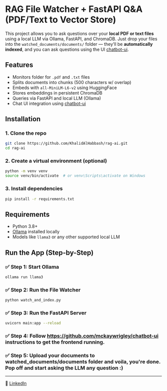 # RAG File Watcher + FastAPI Q&A (PDF/Text to Vector Store)

This project allows you to ask questions over your **local PDF or text files** using a local LLM via Ollama, FastAPI, and ChromaDB. Just drop your files into the `watched_documents/documents/` folder — they’ll be **automatically indexed**, and you can ask questions using the UI [chatbot-ui](https://github.com/mckaywrigley/chatbot-ui).

## Features

-  Monitors folder for `.pdf` and `.txt` files  
-  Splits documents into chunks (500 characters w/ overlap)  
-  Embeds with `all-MiniLM-L6-v2` using HuggingFace  
-  Stores embeddings in persistent ChromaDB  
-  Queries via FastAPI and local LLM (Ollama)  
-  Chat UI integration using [chatbot-ui](https://github.com/mckaywrigley/chatbot-ui)


## Installation

### 1. Clone the repo
```bash
git clone https://github.com/KhalidAlHabbash/rag-ai.git
cd rag-ai
```

### 2. Create a virtual environment (optional)
```bash
python -m venv venv
source venv/bin/activate  # or venv\Scripts\activate on Windows
```

### 3. Install dependencies
```bash
pip install -r requirements.txt
```

## Requirements

- Python 3.8+  
- [Ollama](https://ollama.com) installed locally  
- Models like `llama3` or any other supported local LLM

## Run the App (Step-by-Step)

### ✅ Step 1: Start Ollama
```bash
ollama run llama3
```

### ✅ Step 2: Run the File Watcher
```bash
python watch_and_index.py
```

### ✅ Step 3: Run the FastAPI Server
```bash
uvicorn main:app --reload
```

### ✅ Step 4: Follow https://github.com/mckaywrigley/chatbot-ui instructions to get the frontend running.

### ✅ Step 5: Upload your documents to watched_documents/documents folder and voila, you're done. Pop off and start asking the LLM any question :)


---

🔗 [LinkedIn](https://www.linkedin.com/in/khalidalhabbash)
